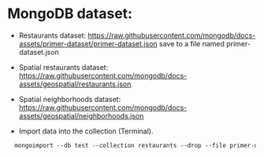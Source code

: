 # MongoDB dataset:
- Restaurants dataset:
https://raw.githubusercontent.com/mongodb/docs-assets/primer-dataset/primer-dataset.json save to a file named primer-dataset.json

- Spatial restaurants dataset:
https://raw.githubusercontent.com/mongodb/docs-assets/geospatial/restaurants.json

- Spatial neighborhoods dataset:
https://raw.githubusercontent.com/mongodb/docs-assets/geospatial/neighborhoods.json

- Import data into the collection (Terminal).
```diff
  mongoimport --db test --collection restaurants --drop --file primer-dataset.json
```
